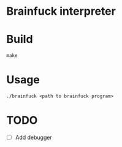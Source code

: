 # Brainfuck interpreter
# Build
`make`
# Usage
`./brainfuck <path to brainfuck program>`

# TODO
- [ ] Add debugger
